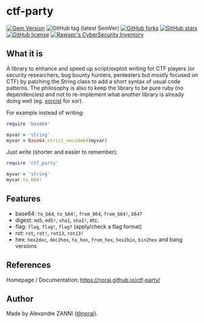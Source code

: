 # ctf-party

[![Gem Version](https://badge.fury.io/rb/ctf-party.svg)](https://badge.fury.io/rb/ctf-party)
![GitHub tag (latest SemVer)](https://img.shields.io/github/tag/noraj/ctf-party)
[![GitHub forks](https://img.shields.io/github/forks/noraj/ctf-party)](https://github.com/noraj/ctf-party/network)
[![GitHub stars](https://img.shields.io/github/stars/noraj/ctf-party)](https://github.com/noraj/ctf-party/stargazers)
[![GitHub license](https://img.shields.io/github/license/noraj/ctf-party)](https://github.com/noraj/ctf-party/blob/master/LICENSE.txt)
[![Rawsec's CyberSecurity Inventory](https://inventory.rawsec.ml/img/badges/Rawsec-inventoried-FF5050_flat.svg)](https://inventory.rawsec.ml/tools.html#ctf-party)

## What it is

A library to enhance and speed up script/exploit writing for CTF players (or
security researchers, bug bounty hunters, pentesters but mostly focused on CTF)
by patching the String class to add a short syntax of usual code patterns.
The philosophy is also to keep the library to be pure ruby (no dependencies)
and not to re-implement what another library is already doing well
(eg. [xorcist] for xor).

[xorcist]:https://github.com/fny/xorcist

For example instead of writing:

```ruby
require 'base64'

myvar = 'string'
myvar = Base64.strict_encode64(myvar)
```

Just write (shorter and easier to remember):

```ruby
require 'ctf_party'

myvar = 'string'
myvar.to_b64!
```

## Features

- base64: `to_b64`, `to_b64!`, `from_b64`, `from_b64!`, `b64?`
- digest: `md5`, `md5!`, `sha1`, `sha1!`, etc.
- flag: `flag`, `flag!`, `flag?` (apply/check a flag format)
- rot: `rot`, `rot!`, `rot13`, `rot13!`
- hex: `hex2dec`, `dec2hex`, `to_hex`, `from_hex`, `hex2bin`, `bin2hex` and bang versions

## References

Homepage / Documentation: https://noraj.github.io/ctf-party/

## Author

Made by Alexandre ZANNI ([@noraj](https://pwn.by/noraj/)).
